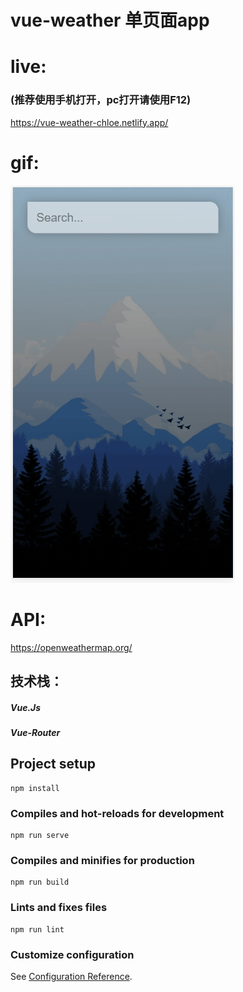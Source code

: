 # vue-weather 单页面app

# live:
### (推荐使用手机打开，pc打开请使用F12)
https://vue-weather-chloe.netlify.app/

# gif:
![Image of Yaktocat](https://github.com/chloeeee72/vue-weather/blob/master/screenShot_Gif/git.gif)

# API:
https://openweathermap.org/

## 技术栈：
##### Vue.Js
##### Vue-Router

## Project setup
```
npm install
```

### Compiles and hot-reloads for development
```
npm run serve
```

### Compiles and minifies for production
```
npm run build
```

### Lints and fixes files
```
npm run lint
```

### Customize configuration
See [Configuration Reference](https://cli.vuejs.org/config/).
